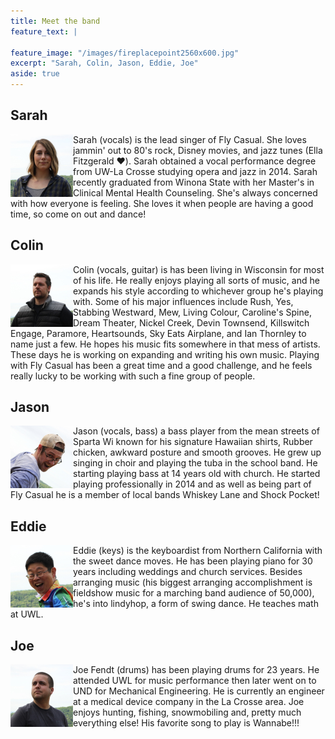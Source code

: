```yaml
---
title: Meet the band
feature_text: |
  
feature_image: "/images/fireplacepoint2560x600.jpg"
excerpt: "Sarah, Colin, Jason, Eddie, Joe"
aside: true
---
```


## Sarah

<img src="/images/sarah.jpg" align="left" width="100">
Sarah (vocals) is the lead singer of Fly Casual. She loves jammin' out to 80's rock, Disney movies, and jazz tunes (Ella Fitzgerald ❤️). Sarah obtained a vocal performance degree from UW-La Crosse studying opera and jazz in 2014. Sarah recently graduated from Winona State with her Master's in Clinical Mental Health Counseling. She's always concerned with how everyone is feeling. She loves it when people are having a good time, so come on out and dance! 

## Colin

<img src="/images/colin.jpg" align="left" width="100">
Colin (vocals, guitar) is has been living in Wisconsin for most of his life. He really enjoys playing all sorts of music, and he expands his style according to whichever group he's playing with.  Some of his major influences include Rush, Yes, Stabbing Westward, Mew, Living Colour, Caroline's Spine, Dream Theater, Nickel Creek, Devin Townsend, Killswitch Engage, Paramore, Heartsounds, Sky Eats Airplane, and Ian Thornley to name just a few.  He hopes his music fits somewhere in that mess of artists.  These days he is working on expanding and writing his own music.  Playing with Fly Casual has been a great time and a good challenge, and he feels really lucky to be working with such a fine group of people.

## Jason

<img src="/images/jason.jpg" align="left" width="100">
Jason (vocals, bass) a bass player from the mean streets of Sparta Wi known for his signature Hawaiian
shirts, Rubber chicken, awkward posture and smooth grooves.
He grew up singing in choir and playing the tuba in the school band.
He starting playing bass at 14 years old with church. He started playing professionally in 2014
and as well as being part of Fly Casual he is a member of local bands Whiskey Lane and Shock
Pocket!

## Eddie

<img src="/images/eddie.jpg" align="left" width="100">
Eddie (keys) is the keyboardist from Northern California with the sweet dance moves. He has been playing piano for 30 years including weddings and church services. Besides arranging music (his biggest arranging accomplishment is fieldshow music for a marching band audience of 50,000), he's into lindyhop, a form of swing dance. He teaches math at UWL.

## Joe

<img src="/images/joe.jpg" align="left" width="100">
Joe Fendt (drums) has been playing drums for 23 years. He attended UWL for music performance then
later went on to UND for Mechanical Engineering. He is currently an engineer at a medical device
company in the La Crosse area. Joe enjoys hunting, fishing, snowmobiling and, pretty much everything
else! His favorite song to play is Wannabe!!!
